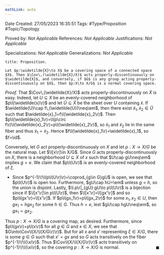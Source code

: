 ```yaml
---
mathLink: auto
---
```


<div class="topSpace"></div>

Date Created: 27/05/2023 16:35:51
Tags: #Type/Proposition #Topic/Topology

Proved by: <i>Not Applicable</i>
References: <i>Not Applicable</i>
Justifications: <i>Not Applicable</i>

Specializations: <i>Not Applicable</i>
Generalizations: <i>Not Applicable</i>

``` ad-Proposition
title: Proposition.

Let $p:\widetilde{X}\to X$ be a covering space of a connected space $X$. Then $\Cov\,(\widetilde{X}/X)$ acts properly-discontinuously on $\widetilde{X}$, and conversely, if $G$ is any group acting properly-discontinuously on $X$, then $p:X\to X/G$ is a normal covering space.

```

<i>Proof.</i> That $\Cov\,(\widetilde{X}/X)$ acts properly-discontinuously on $\widetilde{X}$ is easy. Indeed, let $U\subseteq X$ be an evenly-covered neighborhood of $p\l(\widetilde{x}\r)$ and let $\widetilde{U}\subseteq\widetilde{X}$ be the sheet over $U$ containing $\widetilde{x}$. If $\widetilde{U}\cap f\,(\widetilde{U})\neq\em$, then there exist $\widetilde{x}_1,\widetilde{x}_2\in\widetilde{U}$ such that $\widetilde{x}_1=f\l(\widetilde{x}_2\r)$. Then $p\l(\widetilde{x}_1\r)=\l(p\circ f\r)\l(\widetilde{x}_2\r)=p\l(\widetilde{x}_2\r)$, so $\widetilde{x}_1$ and $\widetilde{x}_2$ lie in the same fiber and thus $\widetilde{x}_1=\widetilde{x}_2$. Hence $f\l(\widetilde{x}_1\r)=\widetilde{x}_1$, so $f=\id$.

Conversely, let $G$ act properly-discontinuously on $X$ and let $p:X\to X/G$ be the natural map. Let $\l[x\r]\in X/G$. Since $G$ acts properly-discontinuously on $X$, there is a neighborhood $U\subseteq X$ of $x$ such that $U\cap gU\neq\em$ implies $g=e$. We claim that $p\l(U\r)$ is an evenly-covered neighborhood of $\xi$.
* Since $p^{-1}\!\l(p\l(U\r)\r)=\coprod_{g\in G}gU$ is open, we see that $p\l(U\r)$ is open too. Furthermore, $gU\cap hU=\em$ unless $g=h$, so the union is disjoint. Lastly, $\l.p\r|_{gU}:gU\to p\l(U\r)$ is a bijection since if $\l[x'\r]\in p\l(U\r)$, then $\l[x'\r]=\l[gx'\r]$ and so $p\l(gx'\r)=\l[x'\r]$. If $p\l(gx_1\r)=p\l(gx_2\r)$ for some $x_1,x_2\in U$, then $gx_1=hgx_2$ for some $h\in G$. Thus $h=e$, lest $gU\cap hgU\neq\em$, so $gx_1=gx_2$.

Thus $p:X\to X/G$ is a covering map, as desired. Furthermore, since $p\l(gx\r)=p\l(x\r)$ for all $g\in G$ and $x\in X$, we see that $G\into\Cov\l(X/\l(X/G\r)\r)$. But for all $x$ and $x'$ representing $\xi\in X/G$, there is some $g\in G$ such that $x'=gx$ and so $G$ acts transitively on the fiber $p^{-1}\!\l(\xi\r)$. Thus $\Cov\l(X/\l(X/G\r)\r)$ acts transitively on $p^{-1}\!\l(\xi\r)$, so the covering $p:X\to X/G$ is normal.<span style="float:right;">$\blacksquare$</span>
